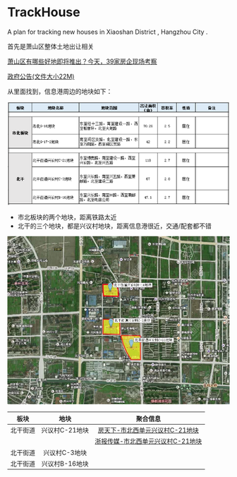 # TrackHouse



A plan for tracking new houses in Xiaoshan District , Hangzhou City .

首先是萧山区整体土地出让相关

[萧山区有哪些好地即将推出？今天，39家房企现场考察](http://www.jinciwei.cn/i33138.html)

[政府公告(文件大小22M)](docs/关于印发《2018年萧山区经营性用地三个计划》的通知.pdf)

从里面找到，信息港周边的地块如下：

![2018萧山土地出让计划](img/xiaoshan_earth.png)

* 市北板块的两个地块，距离铁路太近
* 北干的三个地块，都是兴议村地块，距离信息港很近，交通/配套都不错

![兴义村区位](img/xingyicun.png)

|板块 | 地块 | 聚合信息 |
|- | :-: | :-: |
|北干街道 | 兴议村C-21地块  |   [房天下-市北西单元兴议村C-21地块](http://land.3fang.com/market/144950f5-66e6-43cc-be35-8144340474e7.html)|
||| [浙报传媒-市北西单元兴议村C-21地块](http://land.zzhz.zjol.com.cn/land/14920.html)|
|北干街道 | 兴议村C-3地块  |  |
|北干街道 | 兴议村B-16地块  |  |